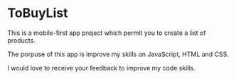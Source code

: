 # ToBuyList

This is a mobile-first app project which permit you to create a list of products.

The porpuse of this app is improve my skills on JavaScript, HTML and CSS.

I would love to receive your feedback to improve my code skills.
